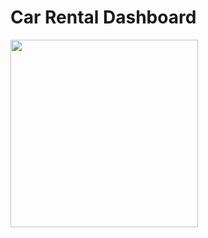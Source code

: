 # Car Rental Dashboard

<img src="https://github.com/boffincoders/react-dashboard-car-rental-ui/blob/main/Dashboard%20-%201%20December%202021.gif?raw=true" height="300em" />
